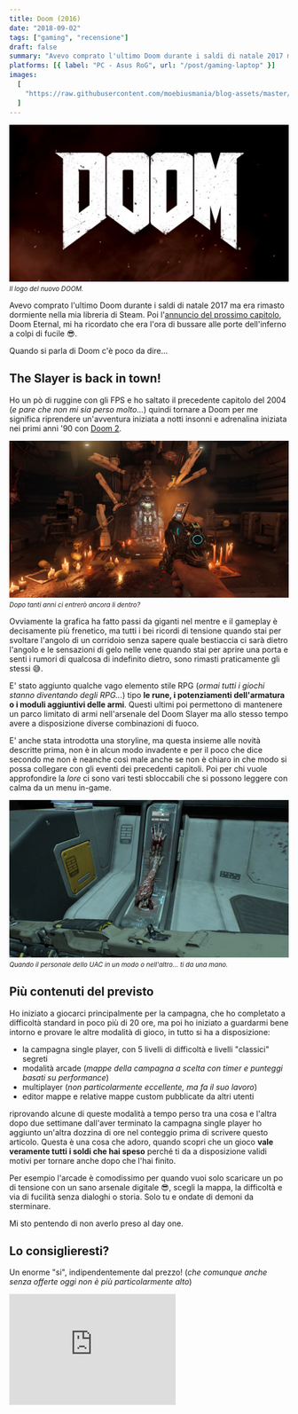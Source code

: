 ```yaml
---
title: Doom (2016)
date: "2018-09-02"
tags: ["gaming", "recensione"]
draft: false
summary: "Avevo comprato l'ultimo Doom durante i saldi di natale 2017 ma era rimasto dormiente nella mia libreria di Steam. Poi l'annuncio del prossimo capitolo, Doom Eternal, mi ha ricordato che era l'ora di bussare alle porte dell'inferno a colpi di fucile 😎."
platforms: [{ label: "PC - Asus RoG", url: "/post/gaming-laptop" }]
images:
  [
    "https://raw.githubusercontent.com/moebiusmania/blog-assets/master/images/2019/doom_logo.png",
  ]
---
```


![Il logo del nuovo DOOM.](https://raw.githubusercontent.com/moebiusmania/blog-assets/master/images/2019/doom_logo.png)<small>_Il logo del nuovo DOOM._</small>

Avevo comprato l'ultimo Doom durante i saldi di natale 2017 ma era rimasto dormiente nella mia libreria di Steam. Poi l'[annuncio del prossimo capitolo](https://www.youtube.com/watch?v=CGq8Ee2gOe4), Doom Eternal, mi ha ricordato che era l'ora di bussare alle porte dell'inferno a colpi di fucile 😎.

Quando si parla di Doom c'è poco da dire...

## The Slayer is back in town!

Ho un pò di ruggine con gli FPS e ho saltato il precedente capitolo del 2004 (_e pare che non mi sia perso molto..._) quindi tornare a Doom per me significa riprendere un'avventura iniziata a notti insonni e adrenalina iniziata nei primi anni '90 con [Doom 2](https://raw.githubusercontent.com/moebiusmania/blog-assets/master/images/2019/doom_suite.png).

![Dopo tanti anni ci entrerò aancora li dentro?](https://raw.githubusercontent.com/moebiusmania/blog-assets/master/images/2019/doom_suite.png) <small>_Dopo tanti anni ci entrerò ancora li dentro?_</small>

Ovviamente la grafica ha fatto passi da giganti nel mentre e il gameplay è decisamente più frenetico, ma tutti i bei ricordi di tensione quando stai per svoltare l'angolo di un corridoio senza sapere quale bestiaccia ci sarà dietro l'angolo e le sensazioni di gelo nelle vene quando stai per aprire una porta e senti i rumori di qualcosa di indefinito dietro, sono rimasti praticamente gli stessi 😅.

E' stato aggiunto qualche vago elemento stile RPG (_ormai tutti i giochi stanno diventando degli RPG..._) tipo **le rune, i potenziamenti dell'armatura o i moduli aggiuntivi delle armi**. Questi ultimi poi permettono di mantenere un parco limitato di armi nell'arsenale del Doom Slayer ma allo stesso tempo avere a disposizione diverse combinazioni di fuoco.

E' anche stata introdotta una storyline, ma questa insieme alle novità descritte prima, non è in alcun modo invadente e per il poco che dice secondo me non è neanche così male anche se non è chiaro in che modo si possa collegare con gli eventi dei precedenti capitoli. Poi per chi vuole approfondire la _lore_ ci sono vari testi sbloccabili che si possono leggere con calma da un menu in-game.

![Quando il personale dello UAC in un modo o nell'altro... ti da una mano.](https://raw.githubusercontent.com/moebiusmania/blog-assets/master/images/2019/doom_arm.png) <small>_Quando il personale dello UAC in un modo o nell'altro... ti da una mano._</small>

## Più contenuti del previsto

Ho iniziato a giocarci principalmente per la campagna, che ho completato a difficoltà standard in poco più di 20 ore, ma poi ho iniziato a guardarmi bene intorno e provare le altre modalità di gioco, in tutto si ha a disposizione:

- la campagna single player, con 5 livelli di difficoltà e livelli "classici" segreti
- modalità arcade (_mappe della campagna a scelta con timer e punteggi basati su performance_)
- multiplayer (_non particolarmente eccellente, ma fa il suo lavoro_)
- editor mappe e relative mappe custom pubblicate da altri utenti

riprovando alcune di queste modalità a tempo perso tra una cosa e l'altra dopo due settimane dall'aver terminato la campagna single player ho aggiunto un'altra dozzina di ore nel conteggio prima di scrivere questo articolo. Questa è una cosa che adoro, quando scopri che un gioco **vale veramente tutti i soldi che hai speso** perché ti da a disposizione validi motivi per tornare anche dopo che l'hai finito.

Per esempio l'arcade è comodissimo per quando vuoi solo scaricare un po di tensione con un sano arsenale digitale 😎, scegli la mappa, la difficoltà e via di fucilità senza dialoghi o storia. Solo tu e ondate di demoni da sterminare.

Mi sto pentendo di non averlo preso al day one.

## Lo consiglieresti?

Un enorme "si", indipendentemente dal prezzo! (_che comunque anche senza offerte oggi non è più particolarmente alto_)

<iframe loading="lazy" class="w-full" src="https://store.steampowered.com/widget/379720/" frameBorder="0" height="200" allowfullscreen></iframe>
